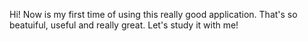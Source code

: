 Hi! Now is my first time of using this really good application. That's so beatuiful, useful and really great. Let's study it with me!
